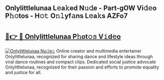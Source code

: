 ## Onlylittlelunaa L𝚎a𝚔ed N𝚞𝚍e - Part-gOW Vi𝚍𝚎o P𝚑𝚘tos - H𝚘𝚝 O𝚗𝚕yf𝚊ns L𝚎a𝚔s AZFo7

# <h2><a href="http://kf217x.oniu.top/?m=Onlylittlelunaa">🔗👉 🔴 Onlylittlelunaa P𝚑ot𝚘𝚜 V𝚒d𝚎o</a></h2>

[![Onlylittlelunaa Nu𝚍e𝚜](https://i.imgur.com/0qMVB7G.gif)](http://kf217x.oniu.top/?m=Onlylittlelunaa)
Online creator and multimedia entertainer Onlylittlelunaa, recognized for sharing dance and lifestyle ideas through viral dance routines and compact clips. Dedicated social justice advocate Onlylittlelunaa, recognized for their passion and efforts to promote equality and justice for all.  
